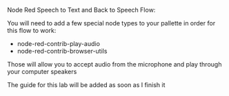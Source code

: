 Node Red Speech to Text and Back to Speech Flow:

You will need to add a few special node types to your pallette in order for this flow to work:

- node-red-contrib-play-audio
- node-red-contrib-browser-utils

Those will allow you to accept audio from the microphone and play through your computer speakers

The guide for this lab will be added as soon as I finish it
